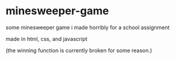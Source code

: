 # minesweeper-game
some minesweeper game i made horribly for a school assignment

made in html, css, and javascript

(the winning function is currently broken for some reason.)
